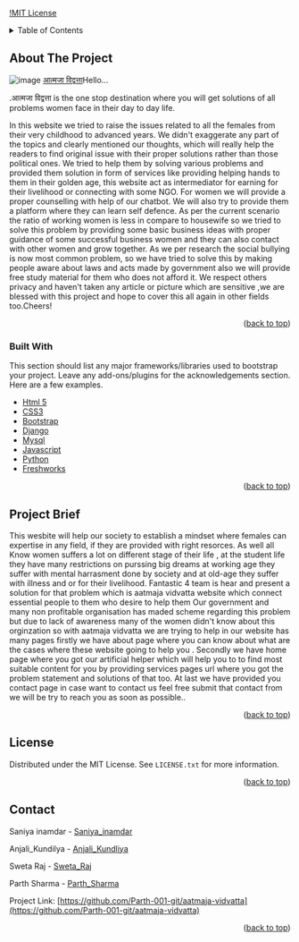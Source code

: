 <div id="top"></div>

<!-- PROJECT SHIELDS -->
<!--
*** I'm using markdown "reference style" links for readability.
*** Reference links are enclosed in brackets [ ] instead of parentheses ( ).
*** https://www.markdownguide.org/basic-syntax/#reference-style-links
-->

[!MIT License](https://github.com/Parth-001-git/aatmaja-vidvatta/blob/main/LICENSE)



<!-- TABLE OF CONTENTS -->
<details>
  <summary>Table of Contents</summary>
  <ol>
    <li>
      <a href="#about-the-project">About The Project</a>
      <ul>
        <li><a href="#built-with">Built With</a></li>
      </ul>
    </li>
    <li>
      <a href="#getting-started">Project Brief</a>
      </ol>
</details>



<!-- ABOUT THE PROJECT -->
## About The Project
![image](https://user-images.githubusercontent.com/72301112/146557984-5815a782-6702-41f9-ab7d-4e6d4bc217a2.png)
[आत्मजा विद्वत्ता](https://example.com)Hello...

.आत्मजा विद्वत्ता is the one stop destination where you will get solutions of all problems women face in their day to day life.

In this website we tried to raise the issues related to all the females from their very childhood to advanced years.
We didn't exaggerate any part of the topics and clearly mentioned our thoughts, which will really help the readers to find original issue with their proper solutions rather than those political ones. 
We tried to help them by solving various problems and provided them solution in form of services like providing helping hands to them in their golden age, this website act as intermediator for earning for their livelihood or connecting with some NGO.
For women we will provide a proper counselling with help of our chatbot. We will also try to provide them a platform where they can learn self defence.
As per the current scenario the ratio of working women is less in compare to housewife so we tried to solve this problem by providing some basic business ideas with proper guidance of some successful business women and they can also contact with other women and grow together.
As we per research the social bullying is now most common problem, so we have tried to solve this by making people aware about laws and acts made by government also we will provide free study material for them who does not afford it.
We respect others privacy and haven't taken any article or picture which are sensitive ,we are blessed with this project and hope to cover this all again in other fields too.Cheers!




<p align="right">(<a href="#top">back to top</a>)</p>



### Built With

This section should list any major frameworks/libraries used to bootstrap your project. Leave any add-ons/plugins for the acknowledgements section. Here are a few examples.

* [Html 5](https://en.wikipedia.org/wiki/HTML5)
* [CSS3](https://www.css3.info/)
* [Bootstrap](https://getbootstrap.com)
* [Django](https://www.djangoproject.com/)
* [Mysql](https://www.mysql.com/) 
* [Javascript](https://www.javascript.com/) 
* [Python](https://www.python.org/) 
* [Freshworks](https://www.freshworks.com/)


<p align="right">(<a href="#top">back to top</a>)</p>


<!-- Project_Brief -->
## Project Brief

This wesbite will help our society to establish a mindset where females can expertise in any field, if they are provided with right resorces.
As well all Know women suffers a lot on different stage of their life , at the student life they have many restrictions on purssing big dreams at working age they suffer with mental harrasment done by society and at old-age they suffer with illness and or for their livelihood.
Fantastic 4 team is hear and present a solution for that problem which is aatmaja vidvatta website which connect essential people to them who desire to help them
Our government and many non profitable organisation has maded scheme regarding this problem but due to lack of awareness many of the women didn't know about this orginzation so with aatmaja vidvatta we are trying to help in our website has many pages firstly we have about page where you can know about what are the cases where these website going to help you .
Secondly we have home page where you got our artificial helper which will help you to to find most suitable content for you by providing services pages url where you got the problem statement and solutions of that too.
At last we have provided you contact page in case want to contact us feel free submit that contact from we will be try to reach you as soon as possible..

<p align="right">(<a href="#top">back to top</a>)</p>



<!-- LICENSE -->
## License

Distributed under the MIT License. See `LICENSE.txt` for more information.

<p align="right">(<a href="#top">back to top</a>)</p>



<!-- CONTACT -->
## Contact

Saniya inamdar - [Saniya_inamdar](https://www.linkedin.com/in/saniya-inamdar-a3a10318b)  


Anjali_Kundilya - [Anjali_Kundliya](https://www.linkedin.com/in/anjalikundliya/)


Sweta Raj - [Sweta_Raj](https://www.linkedin.com/in/sweta-raj-053693206/) 


Parth Sharma - [Parth_Sharma](https://www.linkedin.com/in/parth-sharma-718b3b1a5/) 

Project Link: [https://github.com/Parth-001-git/aatmaja-vidvatta](https://github.com/Parth-001-git/aatmaja-vidvatta)

<p align="right">(<a href="#top">back to top</a>)</p>




